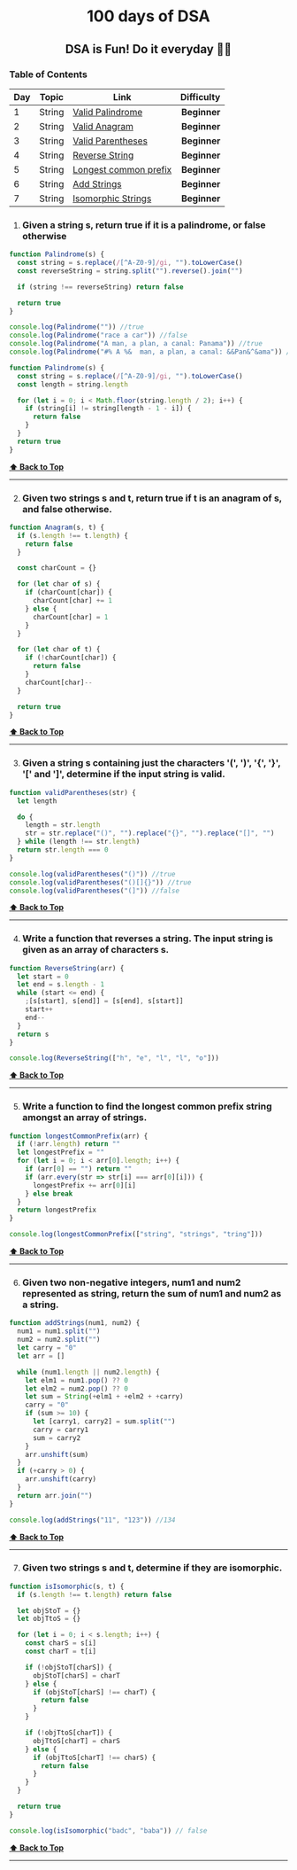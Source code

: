 <h1 align="center">100 days of DSA</h1>
<h2 align="center">DSA is Fun! Do it everyday 💯💯</h2>

### Table of Contents

| Day | Topic  | Link                                                                                                                                       |   Difficulty |
| ---------- | ------ | ------------------------------------------------------------------------------------------------------------------------------------------ | -----------: |
| 1          | String | [Valid Palindrome](#given-a-string-s-return-true-if-it-is-a-palindrome-or-false-otherwise)                                                 | **Beginner** |
| 2          | String | [Valid Anagram](#given-two-strings-s-and-t-return-true-if-t-is-an-anagram-of-s-and-false-otherwise)                                        | **Beginner** |
| 3          | String | [Valid Parentheses](<#given-a-string-s-containing-just-the-characters-'('-')'-'{'-'}'-'['-and-']'-determine-if-the-input-string-is-valid>) | **Beginner** |
| 4          | String | [Reverse String](#write-a-function-that-reverses-a-string-the-input-string-is-given-as-an-array-of-characters-s)                           | **Beginner** |
| 5          | String | [Longest common prefix](#write-a-function-to-find-the-longest-common-prefix-string-amongst-an-array-of-strings)                            | **Beginner** |
| 6          | String | [Add Strings](#given-two-non-negative-integers-num1-and-num2-represented-as-string-return-the-sum-of-num1-and-num2-as-a-string)            | **Beginner** |
| 7          | String | [Isomorphic Strings](#given-two-strings-s-and-t,-determine-if-they-are-isomorphic)                                                         | **Beginner** |

1. ### Given a string s, return true if it is a palindrome, or false otherwise

```javascript
function Palindrome(s) {
  const string = s.replace(/[^A-Z0-9]/gi, "").toLowerCase()
  const reverseString = string.split("").reverse().join("")

  if (string !== reverseString) return false

  return true
}

console.log(Palindrome("")) //true
console.log(Palindrome("race a car")) //false
console.log(Palindrome("A man, a plan, a canal: Panama")) //true
console.log(Palindrome("#% A %&  man, a plan, a canal: &&Pan&^&ama")) // true
```

```javascript
function Palindrome(s) {
  const string = s.replace(/[^A-Z0-9]/gi, "").toLowerCase()
  const length = string.length

  for (let i = 0; i < Math.floor(string.length / 2); i++) {
    if (string[i] != string[length - 1 - i]) {
      return false
    }
  }
  return true
}
```

**[⬆ Back to Top](#table-of-contents)**

---

2.  ### Given two strings s and t, return true if t is an anagram of s, and false otherwise.

```javascript
function Anagram(s, t) {
  if (s.length !== t.length) {
    return false
  }

  const charCount = {}

  for (let char of s) {
    if (charCount[char]) {
      charCount[char] += 1
    } else {
      charCount[char] = 1
    }
  }

  for (let char of t) {
    if (!charCount[char]) {
      return false
    }
    charCount[char]--
  }

  return true
}
```

**[⬆ Back to Top](#table-of-contents)**

---

3.  ### Given a string s containing just the characters '(', ')', '{', '}', '[' and ']', determine if the input string is valid.

```javascript
function validParentheses(str) {
  let length

  do {
    length = str.length
    str = str.replace("()", "").replace("{}", "").replace("[]", "")
  } while (length !== str.length)
  return str.length === 0
}

console.log(validParentheses("()")) //true
console.log(validParentheses("()[]{}")) //true
console.log(validParentheses("(]")) //false
```

**[⬆ Back to Top](#table-of-contents)**

---

4.  ### Write a function that reverses a string. The input string is given as an array of characters s.

```javascript
function ReverseString(arr) {
  let start = 0
  let end = s.length - 1
  while (start <= end) {
    ;[s[start], s[end]] = [s[end], s[start]]
    start++
    end--
  }
  return s
}

console.log(ReverseString(["h", "e", "l", "l", "o"]))
```

**[⬆ Back to Top](#table-of-contents)**

---

5.  ### Write a function to find the longest common prefix string amongst an array of strings.

```javascript
function longestCommonPrefix(arr) {
  if (!arr.length) return ""
  let longestPrefix = ""
  for (let i = 0; i < arr[0].length; i++) {
    if (arr[0] == "") return ""
    if (arr.every(str => str[i] === arr[0][i])) {
      longestPrefix += arr[0][i]
    } else break
  }
  return longestPrefix
}

console.log(longestCommonPrefix(["string", "strings", "tring"]))
```

**[⬆ Back to Top](#table-of-contents)**

---

6.  ### Given two non-negative integers, num1 and num2 represented as string, return the sum of num1 and num2 as a string.

```javascript
function addStrings(num1, num2) {
  num1 = num1.split("")
  num2 = num2.split("")
  let carry = "0"
  let arr = []

  while (num1.length || num2.length) {
    let elm1 = num1.pop() ?? 0
    let elm2 = num2.pop() ?? 0
    let sum = String(+elm1 + +elm2 + +carry)
    carry = "0"
    if (sum >= 10) {
      let [carry1, carry2] = sum.split("")
      carry = carry1
      sum = carry2
    }
    arr.unshift(sum)
  }
  if (+carry > 0) {
    arr.unshift(carry)
  }
  return arr.join("")
}

console.log(addStrings("11", "123")) //134
```

**[⬆ Back to Top](#table-of-contents)**

---

7.  ### Given two strings s and t, determine if they are isomorphic.

```javascript
function isIsomorphic(s, t) {
  if (s.length !== t.length) return false

  let objStoT = {}
  let objTtoS = {}

  for (let i = 0; i < s.length; i++) {
    const charS = s[i]
    const charT = t[i]

    if (!objStoT[charS]) {
      objStoT[charS] = charT
    } else {
      if (objStoT[charS] !== charT) {
        return false
      }
    }

    if (!objTtoS[charT]) {
      objTtoS[charT] = charS
    } else {
      if (objTtoS[charT] !== charS) {
        return false
      }
    }
  }

  return true
}

console.log(isIsomorphic("badc", "baba")) // false
```

**[⬆ Back to Top](#table-of-contents)**

---

